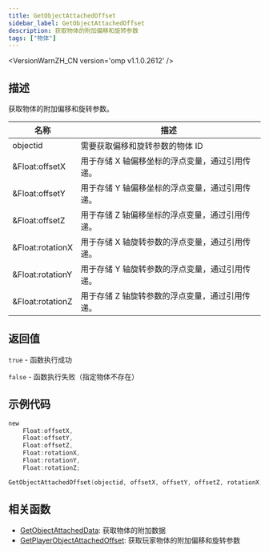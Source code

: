 ```yaml
---
title: GetObjectAttachedOffset
sidebar_label: GetObjectAttachedOffset
description: 获取物体的附加偏移和旋转参数
tags: ["物体"]
---
```


<VersionWarnZH_CN version='omp v1.1.0.2612' />

## 描述

获取物体的附加偏移和旋转参数。

| 名称             | 描述                                            |
| ---------------- | ----------------------------------------------- |
| objectid         | 需要获取偏移和旋转参数的物体 ID                 |
| &Float:offsetX   | 用于存储 X 轴偏移坐标的浮点变量，通过引用传递。 |
| &Float:offsetY   | 用于存储 Y 轴偏移坐标的浮点变量，通过引用传递。 |
| &Float:offsetZ   | 用于存储 Z 轴偏移坐标的浮点变量，通过引用传递。 |
| &Float:rotationX | 用于存储 X 轴旋转参数的浮点变量，通过引用传递。 |
| &Float:rotationY | 用于存储 Y 轴旋转参数的浮点变量，通过引用传递。 |
| &Float:rotationZ | 用于存储 Z 轴旋转参数的浮点变量，通过引用传递。 |

## 返回值

`true` - 函数执行成功

`false` - 函数执行失败（指定物体不存在）

## 示例代码

```c
new
    Float:offsetX,
    Float:offsetY,
    Float:offsetZ,
    Float:rotationX,
    Float:rotationY,
    Float:rotationZ;

GetObjectAttachedOffset(objectid, offsetX, offsetY, offsetZ, rotationX, rotationY, rotationZ);
```

## 相关函数

- [GetObjectAttachedData](GetObjectAttachedData): 获取物体的附加数据
- [GetPlayerObjectAttachedOffset](GetPlayerObjectAttachedOffset): 获取玩家物体的附加偏移和旋转参数

